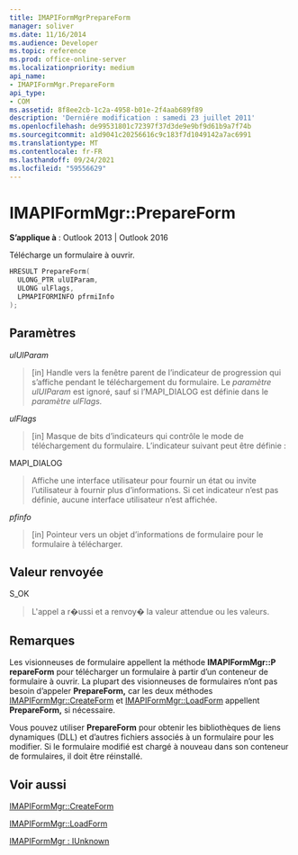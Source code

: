 ```yaml
---
title: IMAPIFormMgrPrepareForm
manager: soliver
ms.date: 11/16/2014
ms.audience: Developer
ms.topic: reference
ms.prod: office-online-server
ms.localizationpriority: medium
api_name:
- IMAPIFormMgr.PrepareForm
api_type:
- COM
ms.assetid: 8f8ee2cb-1c2a-4958-b01e-2f4aab689f89
description: 'Derniére modification : samedi 23 juillet 2011'
ms.openlocfilehash: de99531801c72397f37d3de9e9bf9d61b9a7f74b
ms.sourcegitcommit: a1d9041c20256616c9c183f7d1049142a7ac6991
ms.translationtype: MT
ms.contentlocale: fr-FR
ms.lasthandoff: 09/24/2021
ms.locfileid: "59556629"
---
```

# <a name="imapiformmgrprepareform"></a>IMAPIFormMgr::PrepareForm

  
  
**S’applique à** : Outlook 2013 | Outlook 2016 
  
Télécharge un formulaire à ouvrir.
  
```cpp
HRESULT PrepareForm(
  ULONG_PTR ulUIParam,
  ULONG ulFlags,
  LPMAPIFORMINFO pfrmiInfo
);
```

## <a name="parameters"></a>Paramètres

 _ulUIParam_
  
> [in] Handle vers la fenêtre parent de l’indicateur de progression qui s’affiche pendant le téléchargement du formulaire. Le _paramètre ulUIParam_ est ignoré, sauf si l’MAPI_DIALOG est définie dans le _paramètre ulFlags._ 
    
 _ulFlags_
  
> [in] Masque de bits d’indicateurs qui contrôle le mode de téléchargement du formulaire. L’indicateur suivant peut être définie :
    
MAPI_DIALOG 
  
> Affiche une interface utilisateur pour fournir un état ou invite l’utilisateur à fournir plus d’informations. Si cet indicateur n’est pas définie, aucune interface utilisateur n’est affichée.
    
 _pfinfo_
  
> [in] Pointeur vers un objet d’informations de formulaire pour le formulaire à télécharger.
    
## <a name="return-value"></a>Valeur renvoyée

S_OK 
  
> L'appel a r�ussi et a renvoy� la valeur attendue ou les valeurs.
    
## <a name="remarks"></a>Remarques

Les visionneuses de formulaire appellent la méthode **IMAPIFormMgr::P repareForm** pour télécharger un formulaire à partir d’un conteneur de formulaire à ouvrir. La plupart des visionneuses de formulaires n’ont pas besoin d’appeler **PrepareForm,** car les deux méthodes [IMAPIFormMgr::CreateForm](imapiformmgr-createform.md) et [IMAPIFormMgr::LoadForm](imapiformmgr-loadform.md) appellent **PrepareForm,** si nécessaire. 
  
Vous pouvez utiliser **PrepareForm** pour obtenir les bibliothèques de liens dynamiques (DLL) et d’autres fichiers associés à un formulaire pour les modifier. Si le formulaire modifié est chargé à nouveau dans son conteneur de formulaires, il doit être réinstallé. 
  
## <a name="see-also"></a>Voir aussi



[IMAPIFormMgr::CreateForm](imapiformmgr-createform.md)
  
[IMAPIFormMgr::LoadForm](imapiformmgr-loadform.md)
  
[IMAPIFormMgr : IUnknown](imapiformmgriunknown.md)

